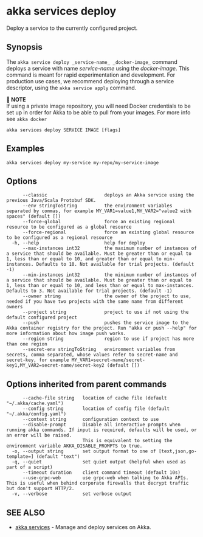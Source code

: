 # akka services deploy

Deploy a service to the currently configured project.

## Synopsis

The `akka service deploy _service-name_ _docker-image_` command deploys a service with name _service-name_ using the _docker-image_.
This command is meant for rapid experimentation and development.
For production use cases, we recommend deploying through a service descriptor, using the `akka service apply` command.

**📌 NOTE**\
If using a private image repository, you will need Docker credentials to be set up in order for Akka to be able to pull from your images.
For more info see `akka docker`

```
akka services deploy SERVICE IMAGE [flags]
```

## Examples

```
akka services deploy my-service my-repo/my-service-image
```

## Options

```
      --classic                     deploys an Akka service using the previous Java/Scala Protobuf SDK.
      --env stringToString          the environment variables separated by commas, for example MY_VAR1=value1,MY_VAR2="value2 with spaces" (default [])
      --force-global                force an existing regional resource to be configured as a global resource
      --force-regional              force an existing global resource to be configured as a regional resource
  -h, --help                        help for deploy
      --max-instances int32         the maximum number of instances of a service that should be available. Must be greater than or equal to 1, less than or equal to 10, and greater than or equal to min-instances. Defaults to 10. Not available for trial projects. (default -1)
      --min-instances int32         the minimum number of instances of a service that should be available. Must be greater than or equal to 1, less than or equal to 10, and less than or equal to max-instances. Defaults to 3. Not available for trial projects. (default -1)
      --owner string                the owner of the project to use, needed if you have two projects with the same name from different owners
      --project string              project to use if not using the default configured project
      --push                        pushes the service image to the Akka container registry for the project. Run "akka cr push --help" for more information about how image push works.
      --region string               region to use if project has more than one region
      --secret-env stringToString   environment variables from secrets, comma separated, whose values refer to secret-name and secret-key, for example MY_VAR1=secret-name/secret-key1,MY_VAR2=secret-name/secret-key2 (default [])
```

## Options inherited from parent commands

```
      --cache-file string   location of cache file (default "~/.akka/cache.yaml")
      --config string       location of config file (default "~/.akka/config.yaml")
      --context string      configuration context to use
      --disable-prompt      Disable all interactive prompts when running akka commands. If input is required, defaults will be used, or an error will be raised.
                            This is equivalent to setting the environment variable AKKA_DISABLE_PROMPTS to true.
  -o, --output string       set output format to one of [text,json,go-template=] (default "text")
  -q, --quiet               set quiet output (helpful when used as part of a script)
      --timeout duration    client command timeout (default 10s)
      --use-grpc-web        use grpc-web when talking to Akka APIs. This is useful when behind corporate firewalls that decrypt traffic but don't support HTTP/2.
  -v, --verbose             set verbose output
```

## SEE ALSO

* [akka services](akka_services.html)	 - Manage and deploy services on Akka.
